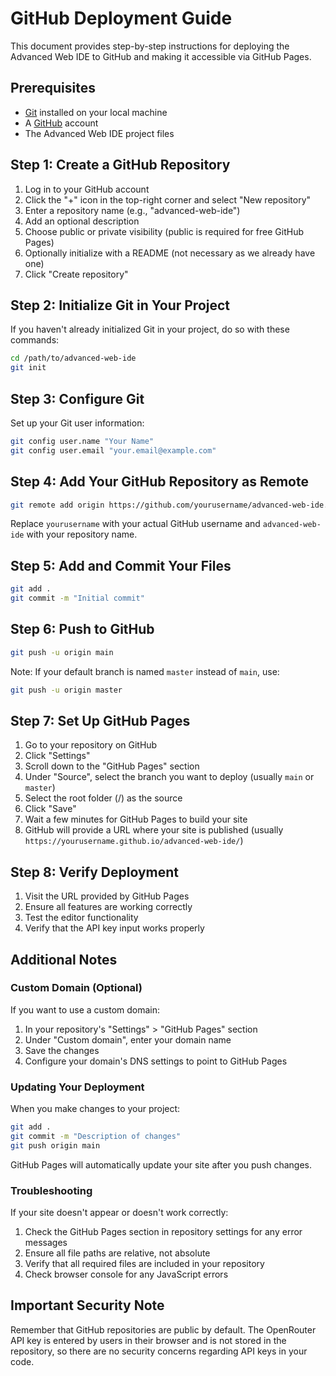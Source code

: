 # GitHub Deployment Guide

This document provides step-by-step instructions for deploying the Advanced Web IDE to GitHub and making it accessible via GitHub Pages.

## Prerequisites

- [Git](https://git-scm.com/) installed on your local machine
- A [GitHub](https://github.com/) account
- The Advanced Web IDE project files

## Step 1: Create a GitHub Repository

1. Log in to your GitHub account
2. Click the "+" icon in the top-right corner and select "New repository"
3. Enter a repository name (e.g., "advanced-web-ide")
4. Add an optional description
5. Choose public or private visibility (public is required for free GitHub Pages)
6. Optionally initialize with a README (not necessary as we already have one)
7. Click "Create repository"

## Step 2: Initialize Git in Your Project

If you haven't already initialized Git in your project, do so with these commands:

```bash
cd /path/to/advanced-web-ide
git init
```

## Step 3: Configure Git

Set up your Git user information:

```bash
git config user.name "Your Name"
git config user.email "your.email@example.com"
```

## Step 4: Add Your GitHub Repository as Remote

```bash
git remote add origin https://github.com/yourusername/advanced-web-ide.git
```

Replace `yourusername` with your actual GitHub username and `advanced-web-ide` with your repository name.

## Step 5: Add and Commit Your Files

```bash
git add .
git commit -m "Initial commit"
```

## Step 6: Push to GitHub

```bash
git push -u origin main
```

Note: If your default branch is named `master` instead of `main`, use:

```bash
git push -u origin master
```

## Step 7: Set Up GitHub Pages

1. Go to your repository on GitHub
2. Click "Settings"
3. Scroll down to the "GitHub Pages" section
4. Under "Source", select the branch you want to deploy (usually `main` or `master`)
5. Select the root folder (/) as the source
6. Click "Save"
7. Wait a few minutes for GitHub Pages to build your site
8. GitHub will provide a URL where your site is published (usually `https://yourusername.github.io/advanced-web-ide/`)

## Step 8: Verify Deployment

1. Visit the URL provided by GitHub Pages
2. Ensure all features are working correctly
3. Test the editor functionality
4. Verify that the API key input works properly

## Additional Notes

### Custom Domain (Optional)

If you want to use a custom domain:

1. In your repository's "Settings" > "GitHub Pages" section
2. Under "Custom domain", enter your domain name
3. Save the changes
4. Configure your domain's DNS settings to point to GitHub Pages

### Updating Your Deployment

When you make changes to your project:

```bash
git add .
git commit -m "Description of changes"
git push origin main
```

GitHub Pages will automatically update your site after you push changes.

### Troubleshooting

If your site doesn't appear or doesn't work correctly:

1. Check the GitHub Pages section in repository settings for any error messages
2. Ensure all file paths are relative, not absolute
3. Verify that all required files are included in your repository
4. Check browser console for any JavaScript errors

## Important Security Note

Remember that GitHub repositories are public by default. The OpenRouter API key is entered by users in their browser and is not stored in the repository, so there are no security concerns regarding API keys in your code.
